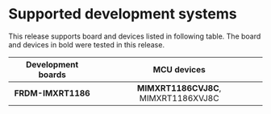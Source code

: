 # Supported development systems

This release supports board and devices listed in following table. The board and devices in bold were tested in this release.

|Development boards|MCU devices|
|:--:              |:--:       |
|**FRDM-IMXRT1186**|**MIMXRT1186CVJ8C**, MIMXRT1186XVJ8C|
